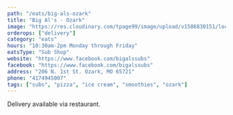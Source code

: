 ```yaml
---
path: "/eats/big-als-ozark"
title: "Big Al's - Ozark"
image: "https://res.cloudinary.com/tpage99/image/upload/v1586830151/local417eats/local417eatslogo.png"
orderops: ["delivery"]
category: "eats"
hours: "10:30am-2pm Monday through Friday"
eatsType: "Sub Shop"
website: "https://www.facebook.com/bigalssubs"
facebook: "https://www.facebook.com/bigalssubs"
address: "206 N. 1st St. Ozark, MO 65721"
phone: "4174945007"
tags: ["subs", "pizza", "ice cream", "smoothies", "ozark"]
---
```


Delivery available via restaurant.

